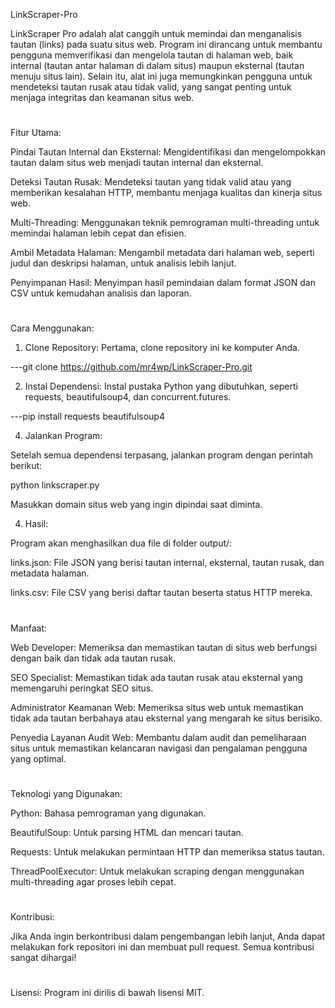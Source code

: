 LinkScraper-Pro


LinkScraper Pro adalah alat canggih untuk memindai dan menganalisis tautan (links) pada suatu situs web. Program ini dirancang untuk membantu pengguna memverifikasi dan mengelola tautan di halaman web, baik internal (tautan antar halaman di dalam situs) maupun eksternal (tautan menuju situs lain). Selain itu, alat ini juga memungkinkan pengguna untuk mendeteksi tautan rusak atau tidak valid, yang sangat penting untuk menjaga integritas dan keamanan situs web.

#


Fitur Utama:


Pindai Tautan Internal dan Eksternal: Mengidentifikasi dan mengelompokkan tautan dalam situs web menjadi tautan internal dan eksternal.


Deteksi Tautan Rusak: Mendeteksi tautan yang tidak valid atau yang memberikan kesalahan HTTP, membantu menjaga kualitas dan kinerja situs web.


Multi-Threading: Menggunakan teknik pemrograman multi-threading untuk memindai halaman lebih cepat dan efisien.


Ambil Metadata Halaman: Mengambil metadata dari halaman web, seperti judul dan deskripsi halaman, untuk analisis lebih lanjut.


Penyimpanan Hasil: Menyimpan hasil pemindaian dalam format JSON dan CSV untuk kemudahan analisis dan laporan.


#
Cara Menggunakan:


1. Clone Repository: Pertama, clone repository ini ke komputer Anda.


---git clone https://github.com/mr4wp/LinkScraper-Pro.git


2. Instal Dependensi: Instal pustaka Python yang dibutuhkan, seperti requests, beautifulsoup4, dan concurrent.futures.

   
---pip install requests beautifulsoup4



4. Jalankan Program:

Setelah semua dependensi terpasang, jalankan program dengan perintah berikut:



python linkscraper.py

Masukkan domain situs web yang ingin dipindai saat diminta.



4. Hasil:

Program akan menghasilkan dua file di folder output/:

links.json: File JSON yang berisi tautan internal, eksternal, tautan rusak, dan metadata halaman.

links.csv: File CSV yang berisi daftar tautan beserta status HTTP mereka.
#


Manfaat:


Web Developer: Memeriksa dan memastikan tautan di situs web berfungsi dengan baik dan tidak ada tautan rusak.


SEO Specialist: Memastikan tidak ada tautan rusak atau eksternal yang memengaruhi peringkat SEO situs.


Administrator Keamanan Web: Memeriksa situs web untuk memastikan tidak ada tautan berbahaya atau eksternal yang mengarah ke situs berisiko.


Penyedia Layanan Audit Web: Membantu dalam audit dan pemeliharaan situs untuk memastikan kelancaran navigasi dan pengalaman pengguna yang optimal.
#

Teknologi yang Digunakan:

Python: Bahasa pemrograman yang digunakan.

BeautifulSoup: Untuk parsing HTML dan mencari tautan.

Requests: Untuk melakukan permintaan HTTP dan memeriksa status tautan.

ThreadPoolExecutor: Untuk melakukan scraping dengan menggunakan multi-threading agar proses lebih cepat.
#

Kontribusi:

Jika Anda ingin berkontribusi dalam pengembangan lebih lanjut, Anda dapat melakukan fork repositori ini dan membuat pull request. Semua kontribusi sangat dihargai!
#
Lisensi:
Program ini dirilis di bawah lisensi MIT.
